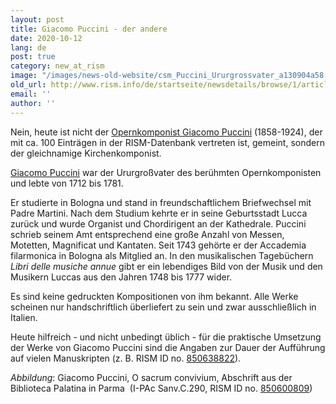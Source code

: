 ```yaml
---
layout: post
title: Giacomo Puccini - der andere
date: 2020-10-12
lang: de
post: true
category: new_at_rism
image: "/images/news-old-website/csm_Puccini_Ururgrossvater_a130904a58.png"
old_url: http://www.rism.info/de/startseite/newsdetails/browse/1/article/64/the-other-giacomo-puccini.html
email: ''
author: ''
---
```


Nein, heute ist nicht der [Opernkomponist Giacomo Puccini](https://opac.rism.info/search?View=rism&q=pe30921) (1858-1924), der mit ca. 100 Einträgen in der RISM-Datenbank vertreten ist, gemeint, sondern der gleichnamige Kirchenkomponist.

[Giacomo Puccini](https://opac.rism.info/search?View=rism&q=pe30007675) war der Ururgroßvater des berühmten Opernkomponisten und lebte von 1712 bis 1781.&nbsp;&nbsp;

Er studierte in Bologna und stand in freundschaftlichem Briefwechsel mit Padre Martini. Nach dem Studium kehrte er in seine Geburtsstadt Lucca zurück und wurde Organist und Chordirigent an der Kathedrale. Puccini schrieb seinem Amt entsprechend eine große Anzahl von Messen, Motetten, Magnificat und Kantaten. Seit 1743 gehörte er der Accademia filarmonica in Bologna als Mitglied an. In den musikalischen Tagebüchern _Libri delle musiche annue_ gibt er ein lebendiges Bild von der Musik und den Musikern Luccas aus den Jahren 1748 bis 1777 wider.&nbsp;

Es sind keine gedruckten Kompositionen von ihm bekannt. Alle Werke scheinen nur handschriftlich überliefert zu sein und zwar ausschließlich in Italien.&nbsp;

Heute hilfreich - und nicht unbedingt üblich - für die praktische Umsetzung der Werke von Giacomo Puccini sind die Angaben zur Dauer der Aufführung auf vielen Manuskripten (z. B. RISM ID no. [850638822](https://opac.rism.info/search?id=850638822&View=rism)).

_Abbildung_: Giacomo Puccini, O sacrum convivium, Abschrift aus der Biblioteca Palatina in Parma&nbsp; (I-PAc Sanv.C.290, RISM ID no. [850600809](https://opac.rism.info/search?id=850600809&View=rism))&nbsp;

&nbsp;